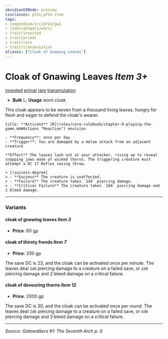 ```yaml
---
obsidianUIMode: preview
cssclasses: pf2e,pf2e-item
tags:
- compendium/src/pf2e/gw1
- item/category/worn/
- trait/invested
- trait/primal
- trait/rare
- trait/transmutation
aliases: ["Cloak of Gnawing Leaves"]
---
```

# Cloak of Gnawing Leaves *Item 3+*  
[invested](rules/traits/invested.md "Invested Item Trait")  [primal](rules/traits/primal.md "Primal Tradition Trait")  [rare](rules/traits/rare.md "Rare Rarity Trait")  [transmutation](rules/traits/transmutation.md "Transmutation School Trait")  

- **Bulk** L; **Usage** worn cloak

This cloak appears to be woven from a thousand living leaves, hungry for flesh and eager to defend the cloak's wearer.

```ad-embed-ability
title: **Activate** [R](rules/core-rulebook/chapter-9-playing-the-game.md#Actions "Reaction") envision

- **Frequency**: once per day
- **Trigger**: You are damaged by a melee attack from an adjacent creature

**Effect** The leaves lash out at your attacker, rising up to reveal snapping jaws made of wicked thorns. The triggering creature must attempt a DC 17 Reflex saving throw.

> [!success-degree] 
> - **Success** The creature is unaffected.
> - **Failure** The creature takes `1d4` piercing damage.
> - **Critical Failure** The creature takes `2d4` piercing damage and 1 bleed damage.
```

---

### Variants

#### cloak of gnawing leaves *Item 3*

- **Price**: 60 gp

#### cloak of thirsty fronds *Item 7*

- **Price**: 330 gp

The save DC is 23, and the cloak can be activated once per minute. The leaves deal `1d6` piercing damage to a creature on a failed save, or `2d6` piercing damage and 2 bleed damage on a critical failure.

#### cloak of devouring thorns *Item 12*

- **Price**: 2000 gp

The save DC is 30, and the cloak can be activated once per round. The leaves deal `2d6` piercing damage to a creature on a failed save, or `4d6` piercing damage and 3 bleed damage on a critical failure.

---
*Source: Gatewalkers #1: The Seventh Arch p. 0*